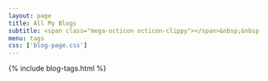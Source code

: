 ```yaml
---
layout: page
title: All My Blogs
subtitle: <span class="mega-octicon octicon-clippy"></span>&nbsp;&nbsp; Take notes about everything new
menu: tags
css: ['blog-page.css']
---
```

{% include blog-tags.html %}